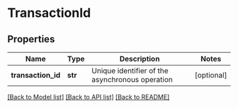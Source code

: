# TransactionId

## Properties
Name | Type | Description | Notes
------------ | ------------- | ------------- | -------------
**transaction_id** | **str** | Unique identifier of the asynchronous operation | [optional] 

[[Back to Model list]](../README.md#documentation-for-models) [[Back to API list]](../README.md#documentation-for-api-endpoints) [[Back to README]](../README.md)

